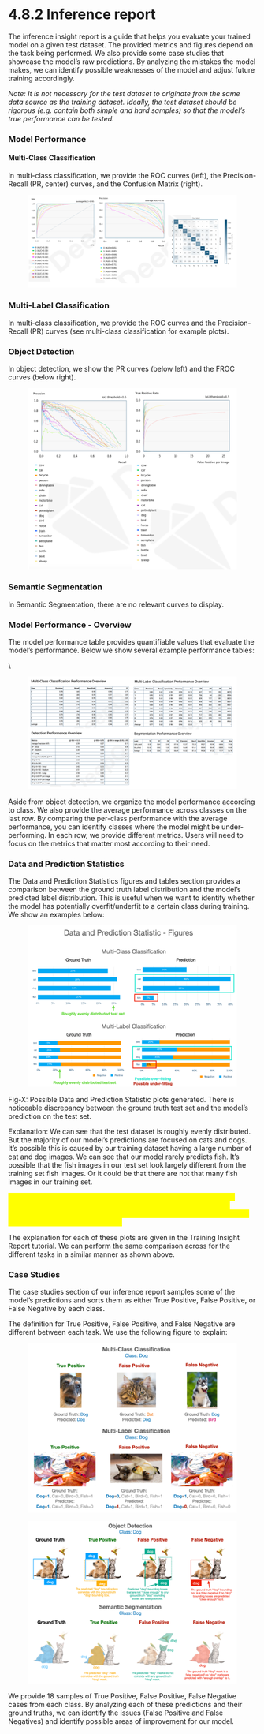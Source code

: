 # 4.8.2 Inference report

The inference insight report is a guide that helps you evaluate your trained model on a given test dataset. The provided metrics and figures depend on the task being performed. We also provide some case studies that showcase the model’s raw predictions. By analyzing the mistakes the model makes, we can identify possible weaknesses of the model and adjust future training accordingly.

&#x20;

_Note: It is not necessary for the test dataset to originate from the same data source as the training dataset. Ideally, the test dataset should be rigorous (e.g. contain both simple and hard samples) so that the model’s true performance can be tested._

### Model Performance

#### Multi-Class Classification

&#x20;In multi-class classification, we provide the ROC curves (left), the Precision-Recall (PR, center) curves, and the Confusion Matrix (right).

<figure><img src="../../.gitbook/assets/con-4-8-2-1.png" alt=""><figcaption></figcaption></figure>

### Multi-Label Classification

&#x20;

In multi-class classification, we provide the ROC curves and the Precision-Recall (PR) curves (see multi-class classification for example plots).

&#x20;

### Object Detection

&#x20;

In object detection, we show the PR curves (below left) and the FROC curves (below right).

<figure><img src="../../.gitbook/assets/con-4-8-2-2.png" alt=""><figcaption></figcaption></figure>

### Semantic Segmentation

&#x20;

In Semantic Segmentation, there are no relevant curves to display.

&#x20;

### Model Performance - Overview

&#x20;The model performance table provides quantifiable values that evaluate the model’s performance. Below we show several example performance tables:

\


<figure><img src="../../.gitbook/assets/con-4-8-2-3.png" alt=""><figcaption></figcaption></figure>

&#x20;

Aside from object detection, we organize the model performance according to class. We also provide the average performance across classes on the last row. By comparing the per-class performance with the average performance, you can identify classes where the model might be under-performing. In each row, we provide different metrics. Users will need to focus on the metrics that matter most according to their need.

&#x20;

### Data and Prediction Statistics

&#x20;

The Data and Prediction Statistics figures and tables section provides a comparison between the ground truth label distribution and the model’s predicted label distribution. This is useful when we want to identify whether the model has potentially overfit/underfit to a certain class during training. We show an examples below:

<figure><img src="../../.gitbook/assets/con-4-8-2-4.png" alt=""><figcaption></figcaption></figure>

Fig-X: Possible Data and Prediction Statistic plots generated. There is noticeable discrepancy between the ground truth test set and the model’s prediction on the test set.

&#x20;

Explanation: We can see that the test dataset is roughly evenly distributed. But the majority of our model’s predictions are focused on cats and dogs. It’s possible this is caused by our training dataset having a large number of cat and dog images. We can see that our model rarely predicts fish. It’s possible that the fish images in our test set look largely different from the training set fish images. Or it could be that there are not that many fish images in our training set.

&#x20;

<mark style="color:yellow;">Note: We cannot use this comparison to conclude that a model is well trained (even in the case where the predicted and ground truth label distributions are equivalent). This comparison can only be used to identify potential overfitting or underfitting.</mark>&#x20;

&#x20;The explanation for each of these plots are given in the Training Insight Report tutorial. We can perform the same comparison across for the different tasks in a similar manner as shown above.



### Case Studies

&#x20;The case studies section of our inference report samples some of the model’s predictions and sorts them as either True Positive, False Positive, or False Negative by each class.

The definition for True Positive, False Positive, and False Negative are different between each task. We use the following figure to explain:

&#x20;

<figure><img src="../../.gitbook/assets/con-4-8-2-5.png" alt=""><figcaption></figcaption></figure>

&#x20;

<figure><img src="../../.gitbook/assets/con-4-8-2-6.png" alt=""><figcaption></figcaption></figure>

We provide 18 samples of True Positive, False Positive, False Negative cases from each class. By analyzing each of these predictions and their ground truths, we can identify the issues (False Positive and False Negatives) and identify possible areas of improvement for our model.

